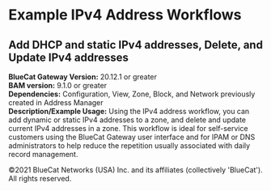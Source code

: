 # **Example IPv4 Address Workflows**
## Add DHCP and static IPv4 addresses, Delete, and Update IPv4 addresses

**BlueCat Gateway Version:** 20.12.1 or greater <br/>
**BAM version:** 9.1.0 or greater <br/>
**Dependencies:** Configuration, View, Zone, Block, and Network previously created in Address Manager <br/>
**Description/Example Usage:** Using the IPv4 address workflow, you can add dynamic or static IPv4 addresses to a zone, and delete and update current IPv4 addresses in a zone. This workflow is ideal for self-service customers using the BlueCat Gateway user interface and for IPAM or DNS administrators to help reduce the repetition usually associated with daily record management.

©2021 BlueCat Networks (USA) Inc. and its affiliates (collectively 'BlueCat'). All rights reserved.
